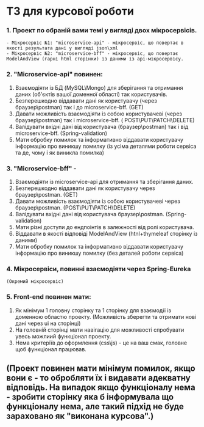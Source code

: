 # ТЗ для курсової роботи

### 1. Проект по обраній вами темі у вигляді двох мікросервісів.

    - Мікросервіс №1: "microservice-api" - мікросервіс, що повертає в якості результата дані у вигляді json\xml
    - Мікросервіс №2: "microservice-bff" - мікросервіс, що повертає ModelAndView (гарні html сторінки) із даними із api-мікросервісу.

### 2. "Microservice-api" повинен:

1. Взаємодіяти із БД (MySQL\Mongo) для зберігання та отримання даних (об'єктів вашої доменної області) так користувачів.
2. Безперешкодно віддавати дані як користувачу (через браузер\postman) так і до microservice-bff. (GET)
3. Давати можливість взаємодіяти із собою користувачеві (через браузер\postman) так і microservice-bff. (
   POST\PUT\PATCH\DELETE)
4. Валідувати вхідні дані від користувача (браузер\postman) так і від microservice-bff. (Spring-validation)
5. Мати обробку помилок та інформативно віддавати користувачу інформацію про виникшу помилку (із усіма деталями роботи
   сервіса та де, чому і як виникла помилка)

### 3. "Microservice-bff" -

1. Взаємодіяти із microservice-api для отримання та зберігання даних.
2. Безперешкодно віддавати дані як користувачу через браузер\postman. (GET)
3. Давати можливість взаємодіяти із собою користувачеві через браузер\postman. (POST\PUT\PATCH\DELETE)
4. Валідувати вхідні дані від користувача браузер\postman. (Spring-validation)
5. Мати різні доступи до ендпоінтів в залежності від ролі користувача.
6. Віддавати в якості відповіді ModelAndView (htnl+thymeleaf сторінку із даними)
7. Мати обробку помилок та інформативно віддавати користувачу інформацію про виникшу помилку (без деталей роботи
   сервіса)

### 4. Мікросервіси, повинні взаємодіяти через Spring-Eureka

    (Окремий мікросервіс)

### 5. Front-end повинен мати:

1. Як мінімум 1 головну сторінку та 1 сторінку для взаємодії із доменною областю проекту. (Можливість зберегти та
   отримати нові дані через ui на сторінці)
2. На головній сторінці мати навігацію для можливості спробувати увесь можлиий функціонал проекту.
3. Нема критеріїв до оформлення (css\js) - це на ваш смак, головне щоб функціонал працював.

## (Проект повинен мати мінімум помилок, якщо вони є - то обробляти їх і видавати адекватну відповідь. На випадок якщо функціоналу нема - зробити сторінку яка б інформувала що функціоналу нема, але такий підхід не буде зараховано як "виконана курсова".)